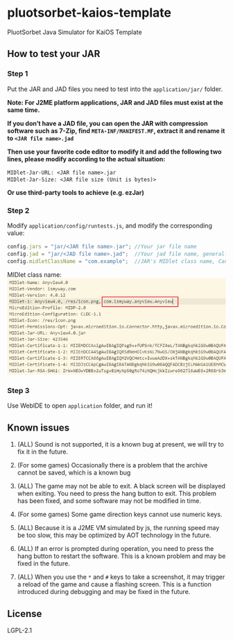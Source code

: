 # pluotsorbet-kaios-template
PluotSorbet Java Simulator for KaiOS Template

## How to test your JAR

### Step 1

Put the JAR and JAD files you need to test into the `application/jar/` folder.

**Note: For J2ME platform applications, JAR and JAD files must exist at the same time.**

**If you don’t have a JAD file, you can open the JAR with compression software such as 7-Zip, find `META-INF/MANIFEST.MF`, extract it and rename it to `<JAR file name>.jad`**

**Then use your favorite code editor to modify it and add the following two lines, please modify according to the actual situation:**

```
MIDlet-Jar-URL: <JAR file name>.jar
MIDlet-Jar-Size: <JAR file size (Unit is bytes)>
```

**Or use third-party tools to achieve (e.g. ezJar)**

### Step 2

Modify `application/config/runtests.js`, and modify the corresponding value:

```js
config.jars = "jar/<JAR file name>.jar"; //Your jar file name
config.jad = "jar/<JAD file name>.jad";  //Your jad file name, generally the same as the JAR file name
config.midletClassName = "com.example";  //JAR's MIDlet class name, Can be found in "MIDlet-1" in the JAD file. There is a screenshot below.
```

MIDlet class name: ![](midlet.png)

### Step 3

Use WebIDE to open `application` folder, and run it!

## Known issues

1. (ALL) Sound is not supported, it is a known bug at present, we will try to fix it in the future.

2. (For some games) Occasionally there is a problem that the archive cannot be saved, which is a known bug
3. (ALL) The game may not be able to exit. A black screen will be displayed when exiting. You need to press the hang button to exit. This problem has been fixed, and some software may not be modified in time.

4. (For some games) Some game direction keys cannot use numeric keys.

5. (ALL) Because it is a J2ME VM simulated by js, the running speed may be too slow, this may be optimized by AOT technology in the future.

6. (ALL) If an error is prompted during operation, you need to press the hang button to restart the software. This is a known problem and may be fixed in the future.

7. (ALL) When you use the `*` and `#` keys to take a screenshot, it may trigger a reload of the game and cause a flashing screen. This is a function introduced during debugging and may be fixed in the future.

## License

LGPL-2.1